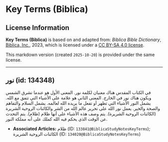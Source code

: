 # Key Terms (Biblica)

## License Information

**Key Terms (Biblica)** is based on and adapted from: _Biblica Bible Dictionary_, [Biblica, Inc.](https://www.biblica.com/), 2023, which is licensed under a [CC BY-SA 4.0 license](https://creativecommons.org/licenses/by-sa/4.0/legalcode.en).

This markdown version (created `2025-10-20`) is provided under the same license.



--------------------------------

## نور (id: 134348)

في الكتاب المقدس هناك معنيان لكلمة نور. المعنى الأول هو عندما تشرق الشمس ويكون هناك نور في الخارج. المعنى الثاني هو علامة على الأشياء التي تتفق مع الله. يشمل النور الأشياء التي تظهر أو تفعل ما يريده الله لعالمه. يشمل السلام والتفاهم والصحة والخير. يعمل نور الله على تحرير عالم الله من الشر والكائنات الروحية الشريرة (الكائنات الروحية الشريرة). يتم وصف هذه الأشياء على أنها ظلام (ظلام). يتم التحدث عن الوقت الذي يحكم فيه الله كملك على أنه مملكة النور.

* **Associated Articles:** ظلام (ID: `133841@BiblicaStudyNotesKeyTerms`); الكائنات الروحية الشريرة (ID: `134020@BiblicaStudyNotesKeyTerms`)

